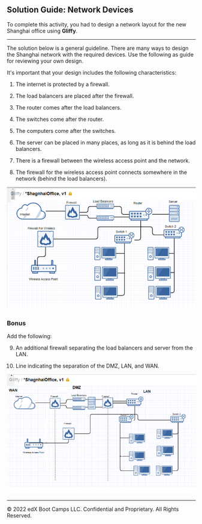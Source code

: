 ## Solution Guide: Network Devices

To complete this activity, you had to design a network layout for the new Shanghai office using  **Gliffy**. 

---
The solution below is a general guideline. There are many ways to design the Shanghai network with the required devices. Use the following as guide for reviewing your own design.

It's important that your design includes the following characteristics: 

  1. The internet is protected by a firewall.
  
  2. The load balancers are placed after the firewall.
  3. The router comes after the load balancers.
  4. The switches come after the router.
  5. The computers come after the switches.
  6. The server can be placed in many places, as long as it is behind the load balancers.
  7. There is a firewall between the wireless access point and the network.
  8. The firewall for the wireless access point connects somewhere in the network (behind the load balancers).

  ![shanghai office design](Images/shanghaioffice_bonus.png)


### Bonus
 
Add the following:

  9. An additional firewall separating the load balancers and server from the LAN.

  10. Line indicating the separation of the DMZ, LAN, and WAN.

  ![shanghai office bonus](Images/shanghai_bonus.png)

---
© 2022 edX Boot Camps LLC. Confidential and Proprietary. All Rights Reserved.

